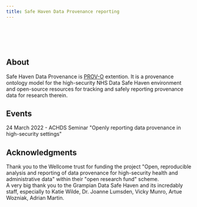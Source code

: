 ```yaml
---
title: Safe Haven Data Provenance reporting
---
```

# ​

## About
Safe Haven Data Provenance is [PROV-O](https://www.w3.org/TR/prov-o/) extention. It is a provenance ontology model for the high-security NHS Data Safe Haven environment and open-source resources for tracking and safely reporting provenance data for research therein.



## Events

24 March 2022 - ACHDS Seminar "Openly reporting data provenance in high-security settings"


## Acknowledgments

Thank you to the Wellcome trust for funding the project "Open, reproducible analysis and reporting of data provenance for high-security health and administrative data"  within their "open research fund" scheme.  
A very big thank you to the Grampian Data Safe Haven and its incredably staff, especially to Katie Wilde, Dr. Joanne Lumsden, Vicky Munro, Artue Wozniak, Adrian Martin.
